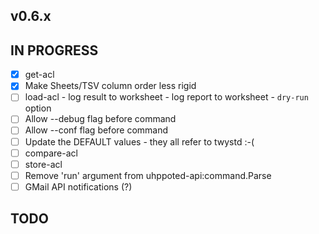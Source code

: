 ## v0.6.x

## IN PROGRESS

- [x] get-acl
- [x] Make Sheets/TSV column order less rigid
- [ ] load-acl
      - log result to worksheet
      - log report to worksheet
      - `dry-run` option
- [ ] Allow --debug flag before command
- [ ] Allow --conf flag before command
- [ ] Update the DEFAULT values - they all refer to twystd :-(
- [ ] compare-acl
- [ ] store-acl
- [ ] Remove 'run' argument from uhppoted-api:command.Parse
- [ ] GMail API notifications (?)

## TODO

